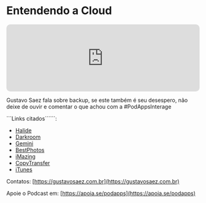 # Entendendo a Cloud

<iframe allow="autoplay *; encrypted-media *; fullscreen *; clipboard-write" frameborder="0" height="175" style="width:100%;max-width:660px;overflow:hidden;border-radius:10px;" sandbox="allow-forms allow-popups allow-same-origin allow-scripts allow-storage-access-by-user-activation allow-top-navigation-by-user-activation" src="https://embed.podcasts.apple.com/us/podcast/podapps/id1434188907?i=1000418689909&theme=auto"></iframe>

Gustavo Saez fala sobre backup, se este também é seu desespero, não deixe de ouvir e comentar o que achou com a #PodAppsInterage

```Links citados``````:
- [Halide](apple.co/2qb0Z3Z)
- [Darkroom](apple.co/2OLsiAu)
- [Gemini](apple.co/2D57wpi)
- [BestPhotos](apple.co/2yyvUfe)
- [iMazing](imazing.com)
- [CopyTransfer](www.copytrans.net/)
- [iTunes](www.apple.com/itunes/)

Contatos: [https://gustavosaez.com.br](https://gustavosaez.com.br)

Apoie o Podcast em: [https://apoia.se/podapps](https://apoia.se/podapps)